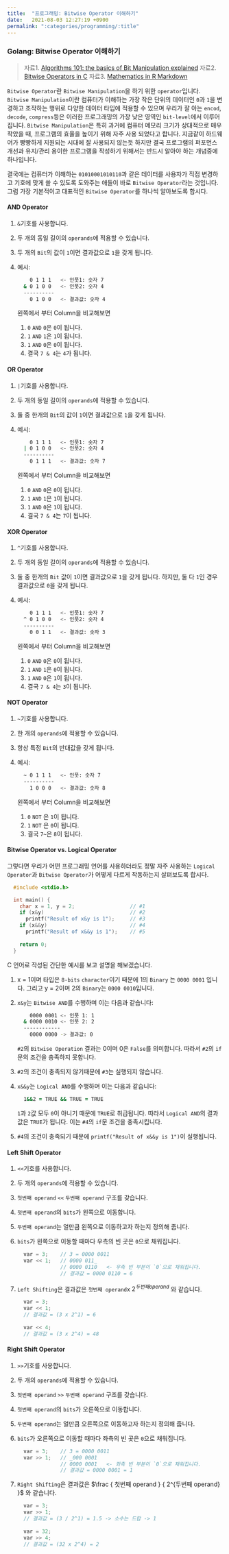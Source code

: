 ```yaml
---
title:  "프로그래밍: Bitwise Operator 이해하기"
date:   2021-08-03 12:27:19 +0900
permalink: ":categories/programming/:title"
---
```


### Golang: Bitwise Operator 이해하기

>자료1. [Algorithms 101: the basics of Bit Manipulation explained](https://www.educative.io/blog/bit-manipulation-algorithm)
>자료2. [Bitwise Operators in C](https://www.youtube.com/watch?v=8aFik6lPPaA&ab_channel=NesoAcademy)
>자료3. [Mathematics in R Markdown](https://rpruim.github.io/s341/S19/from-class/MathinRmd.html)

`Bitwise Operator`란 `Bitwise Manipulation`을 하기 위한 `operator`입니다. `Bitwise Manipulation`이란 컴퓨터가 이해하는 가장 작은 단위의 데이터인 `0`과 `1`을 변경하고 조작하는 행위로 다양한 데이터 타입에 적용할 수 있으며 우리가 잘 아는 `encod`, `decode`, `compress`등은 이러한 프로그래밍의 가장 낮은 영역인 `bit-level`에서 이루어집니다. `Bitwise Manipulation`은 특히 과거에 컴퓨터 메모리 크기가 상대적으로 매우 작았을 때, 프로그램의 효율을 높이기 위해 자주 사용 되었다고 합니다. 지금같이 하드웨어가 빵빵하게 지원되는 시대에 잘 사용되지 않는듯 하지만 결국 프로그램의 퍼포먼스 개선과 유지/관리 용이한 프로그램을 작성하기 위해서는 반드시 알아야 하는 개념중에 하나입니다.

결국에는 컴퓨터가 이해하는 `01010001010110`과 같은 데이터를 사용자가 직접 변경하고 기호에 맞게 쓸 수 있도록 도와주는 애들이 바로 `Bitwise Operator`라는 것입니다. 그럼 가장 기본적이고 대표적인 `Bitwise Operator`를 하나씩 알아보도록 합시다.

#### AND Operator

1. `&`기호를 사용합니다.
1. 두 개의 동일 길이의 `operands`에 적용할 수 있습니다.
1. 두 개의 `Bit`의 값이 `1`이면 결과값으로 `1`을 갖게 됩니다.
1. 예시:
  
    ```zsh
        0 1 1 1   <- 인풋1: 숫자 7
      & 0 1 0 0   <- 인풋2: 숫자 4
      ----------
        0 1 0 0   <- 결과값: 숫자 4
    ```

    왼쪽에서 부터 Column을 비교해보면
    1. `0` `AND` `0`은 `0`이 됩니다.
    1. `1` `AND` `1`은 `1`이 됩니다.
    1. `1` `AND` `0`은 `0`이 됩니다.
    1. 결국 `7 & 4`는 `4`가 됩니다.

#### OR Operator

1. `|`기호를 사용합니다.
1. 두 개의 동일 길이의 `operands`에 적용할 수 있습니다.
1. 둘 중 한개의 `Bit`의 값이 `1`이면 결과값으로 `1`을 갖게 됩니다.
1. 예시:
  
    ```zsh
        0 1 1 1   <- 인풋1: 숫자 7
      | 0 1 0 0   <- 인풋2: 숫자 4
      ----------
        0 1 1 1   <- 결과값: 숫자 7
    ```

    왼쪽에서 부터 Column을 비교해보면
    1. `0` `AND` `0`은 `0`이 됩니다.
    1. `1` `AND` `1`은 `1`이 됩니다.
    1. `1` `AND` `0`은 `1`이 됩니다.
    1. 결국 `7 & 4`는 `7`이 됩니다.

#### XOR Operator

1. `^`기호를 사용합니다.
1. 두 개의 동일 길이의 `operands`에 적용할 수 있습니다.
1. 둘 중 한개의 `Bit` 값이 `1`이면 결과값으로 `1`을 갖게 됩니다. 하지만, 둘 다 `1`인 경우 결과값으로 `0`을 갖게 됩니다.
1. 예시:
  
    ```zsh
        0 1 1 1   <- 인풋1: 숫자 7
      ^ 0 1 0 0   <- 인풋2: 숫자 4
      ----------
        0 0 1 1   <- 결과값: 숫자 3
    ```

    왼쪽에서 부터 Column을 비교해보면
    1. `0` `AND` `0`은 `0`이 됩니다.
    1. `1` `AND` `1`은 `0`이 됩니다.
    1. `1` `AND` `0`은 `1`이 됩니다.
    1. 결국 `7 & 4`는 `3`이 됩니다.

#### NOT Operator

1. `~`기호를 사용합니다.
1. 한 개의 `operands`에 적용할 수 있습니다.
1. 항상 특정 `Bit`의 반대값을 갖게 됩니다.
1. 예시:
  
    ```zsh
      ~ 0 1 1 1   <- 인풋: 숫자 7
      ----------
        1 0 0 0   <- 결과값: 숫자 8
    ```

    왼쪽에서 부터 Column을 비교해보면
    1. `0` `NOT` 은 `1`이 됩니다.
    1. `1` `NOT` 은 `0`이 됩니다.
    1. 결국 `7~`은 `8`이 됩니다.

#### Bitwise Operator vs. Logical Operator

그렇다면 우리가 어떤 프로그래밍 언어를 사용하더라도 정말 자주 사용하는 `Logical Operator`과 `Bitwise Operator`가 어떻게 다르게 작동하는지 살펴보도록 합시다.

```C
  #include <stdio.h>

  int main() {
    char x = 1, y = 2;                  // #1
    if (x&y)                            // #2
      printf("Result of x&y is 1");     // #3
    if (x&&y)                           // #4
      printf("Result of x&&y is 1");    // #5
    
    return 0;
  }
```

C 언어로 작성된 간단한 예시를 보고 설명을 해보겠습니다.

1. x = 1이며 타입은 `8-bits` `character`이기 때문에 1의 `Binary` 는 `0000 0001` 입니다. 그리고 y = 2이며 2의 `Binary`는 `0000 0010`입니다.
1. `x&y`는 `Bitwise AND`를 수행하며 이는 다음과 같습니다:
  
      ```zsh
          0000 0001 <- 인풋 1: 1
        & 0000 0010 <- 인풋 2: 2
        ------------
          0000 0000 -> 결과값: 0
      ```

    `#2`의 `Bitwise Operation` 결과는 0이며 0은 `False`를 의미합니다. 따라서 `#2`의 `if`문의 조건을 충족하지 못합니다.
1. `#2`의 조건이 충족되지 않기때문에 `#3`는 실행되지 않습니다.
1. `x&&y`는 `Logical AND`를 수행하며 이는 다음과 같습니다:

      ```zsh
        1&&2 = TRUE && TRUE = TRUE
      ```

    `1`과 `2`값 모두 `0`이 아니기 때문에 `TRUE`로 취급됩니다. 따라서 `Logical AND`의 결과값은 `TRUE`가 됩니다. 이는 `#4`의 `if`문 조건을 충족시킵니다.
1. `#4`의 조건이 충족되기 때문에 `printf("Result of x&&y is 1")`이 실행됩니다.

#### Left Shift Operator

1. `<<`기호를 사용합니다.
1. 두 개의 `operands`에 적용할 수 있습니다.
1. `첫번째 operand` `<<` `두번째 operand` 구조를 갖습니다.
1. `첫번째 operand`의 `bits`가 왼쪽으로 이동합니다.
1. `두번째 operand`는 얼만큼 왼쪽으로 이동하고자 하는지 정의해 줍니다.
1. `bits`가 왼쪽으로 이동할 때마다 우측의 빈 곳은 `0`으로 채워집니다.

    ```C
      var = 3;    // 3 = 0000 0011
      var << 1;   // 0000 011_
                  // 0000 0110   <- 우측 빈 부분이 `0`으로 채워집니다.
                  // 결과값 = 0000 0110 = 6

    ```

1. `Left Shifting`은 결과값은  `첫번째 operand`x $2^{두번째 operand}$ 와 같습니다.

    ```C
      var = 3;   
      var << 1;
      // 결과값 = (3 x 2^1) = 6
      
      var << 4;
      // 결과값 = (3 x 2^4) = 48
    ```

#### Right Shift Operator

1. `>>`기호를 사용합니다.
1. 두 개의 `operands`에 적용할 수 있습니다.
1. `첫번째 operand` `>>` `두번째 operand` 구조를 갖습니다.
1. `첫번째 operand`의 `bits`가 오른쪽으로 이동합니다.
1. `두번째 operand`는 얼만큼 오른쪽으로 이동하고자 하는지 정의해 줍니다.
1. `bits`가 오른쪽으로 이동할 때마다 좌측의 빈 곳은 `0`으로 채워집니다.

    ```C
      var = 3;    // 3 = 0000 0011
      var >> 1;   // _000 0001
                  // 0000 0001   <- 좌측 빈 부분이 `0`으로 채워집니다.
                  // 결과값 = 0000 0001 = 1

    ```

1. `Right Shifting`은 결과값은  $\frac { 첫번째 operand } { 2^{두번째 operand}  }$ 와 같습니다.

    ```C
      var = 3;   
      var >> 1;
      // 결과값 = (3 / 2^1) = 1.5 -> 소수는 드랍 -> 1
      
      var = 32;
      var >> 4;
      // 결과값 = (32 x 2^4) = 2
    ```
